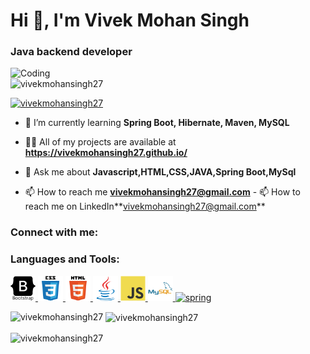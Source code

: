 <h1 align="left">Hi 👋, I'm Vivek Mohan Singh</h1>
<h3 align="left">Java backend developer</h3>
<img align="left" alt="Coding" width="400" src="https://www.developeronrent.com/blogs/wp-content/uploads/2017/07/life-of-software-developer-1024x538.jpg">

<p align="left"> <img src="https://komarev.com/ghpvc/?username=vivekmohansingh27&label=Profile%20views&color=0e75b6&style=flat" alt="vivekmohansingh27" /> </p>

<p align="left"> <a href="https://github.com/ryo-ma/github-profile-trophy"><img src="https://github-profile-trophy.vercel.app/?username=vivekmohansingh27" alt="vivekmohansingh27" /></a> </p>

- 🌱 I’m currently learning **Spring Boot, Hibernate, Maven, MySQL**

- 👨‍💻 All of my projects are available at **https://vivekmohansingh27.github.io/**

- 💬 Ask me about **Javascript,HTML,CSS,JAVA,Spring Boot,MySql**

- 📫 How to reach me **vivekmohansingh27@gmail.com** - 📫 How to reach me on LinkedIn**[vivekmohansingh27@gmail.com](https://www.linkedin.com/in/vivek-mohan-singh-18b63b256/)**

<h3 align="left">Connect with me:</h3>

<h3 align="left">Languages and Tools:</h3>
<p align="left"> <a href="https://getbootstrap.com" target="_blank" rel="noreferrer"> <img src="https://raw.githubusercontent.com/devicons/devicon/master/icons/bootstrap/bootstrap-plain-wordmark.svg" alt="bootstrap" width="40" height="40"/> </a> <a href="https://www.w3schools.com/css/" target="_blank" rel="noreferrer"> <img src="https://raw.githubusercontent.com/devicons/devicon/master/icons/css3/css3-original-wordmark.svg" alt="css3" width="40" height="40"/> </a> <a href="https://www.w3.org/html/" target="_blank" rel="noreferrer"> <img src="https://raw.githubusercontent.com/devicons/devicon/master/icons/html5/html5-original-wordmark.svg" alt="html5" width="40" height="40"/> </a> <a href="https://www.java.com" target="_blank" rel="noreferrer"> <img src="https://raw.githubusercontent.com/devicons/devicon/master/icons/java/java-original.svg" alt="java" width="40" height="40"/> </a> <a href="https://developer.mozilla.org/en-US/docs/Web/JavaScript" target="_blank" rel="noreferrer"> <img src="https://raw.githubusercontent.com/devicons/devicon/master/icons/javascript/javascript-original.svg" alt="javascript" width="40" height="40"/> </a> <a href="https://www.mysql.com/" target="_blank" rel="noreferrer"> <img src="https://raw.githubusercontent.com/devicons/devicon/master/icons/mysql/mysql-original-wordmark.svg" alt="mysql" width="40" height="40"/> </a> <a href="https://spring.io/" target="_blank" rel="noreferrer"> <img src="https://www.vectorlogo.zone/logos/springio/springio-icon.svg" alt="spring" width="40" height="40"/> </a> </p>

<p><img align="left" src="https://github-readme-stats.vercel.app/api/top-langs?username=vivekmohansingh27&show_icons=true&locale=en&layout=compact" alt="vivekmohansingh27" /></p>

<p>&nbsp;<img align="center" src="https://github-readme-stats.vercel.app/api?username=vivekmohansingh27&show_icons=true&locale=en" alt="vivekmohansingh27" /></p>
<p><img align="center" src="https://github-readme-streak-stats.herokuapp.com/?user=vivekmohansingh27&" alt="vivekmohansingh27" /></p>
